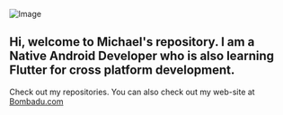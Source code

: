 ![Image](https://www.ilocode.com/uploads/1/3/2/0/132090565/published/ilocode.png?1643474117)

## Hi, welcome to Michael's repository. I am a Native Android Developer who is also learning Flutter for cross platform development.
Check out my repositories. You can also check out my web-site at [Bombadu.com](https://bombadu.com)

<!---
maydev99/maydev99 is a ✨ special ✨ repository because its `README.md` (this file) appears on your GitHub profile.
You can click the Preview link to take a look at your changes.
--->
